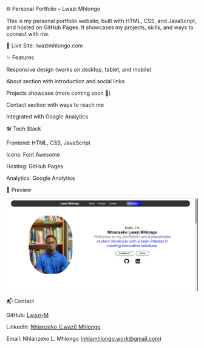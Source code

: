 🌐 Personal Portfolio – Lwazi Mhlongo

This is my personal portfolio website, built with HTML, CSS, and JavaScript, and hosted on GitHub Pages.
It showcases my projects, skills, and ways to connect with me.

🔗 Live Site: lwazimhlongo.com

✨ Features

Responsive design (works on desktop, tablet, and mobile)

About section with introduction and social links

Projects showcase (more coming soon 🚀)

Contact section with ways to reach me

Integrated with Google Analytics

🛠️ Tech Stack

Frontend: HTML, CSS, JavaScript

Icons: Font Awesome

Hosting: GitHub Pages

Analytics: Google Analytics

📸 Preview

![alt text](image.png)

📬 Contact

GitHub: [Lwazi-M](https://github.com/Lwazi-M)

LinkedIn: [Nhlanzeko (Lwazi) Mhlongo](https://www.linkedin.com/in/nhlamhlongo/)

Email: Nhlanzeko L. Mhlongo (nhlamhlongo.work@gmail.com)
